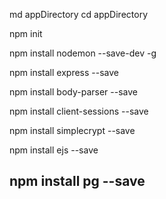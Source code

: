md appDirectory
cd appDirectory

npm init

npm install nodemon --save-dev -g

npm install express --save

npm install body-parser --save

npm install client-sessions --save

npm install simplecrypt --save

npm install ejs --save

npm install pg --save
---------
